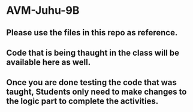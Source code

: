 # AVM-Juhu-9B

## Please use the files in this repo as reference.
## Code that is being thaught in the class will be available here as well.
## Once you are done testing the code that was taught, Students only need to make changes to the logic part to complete the activities.
